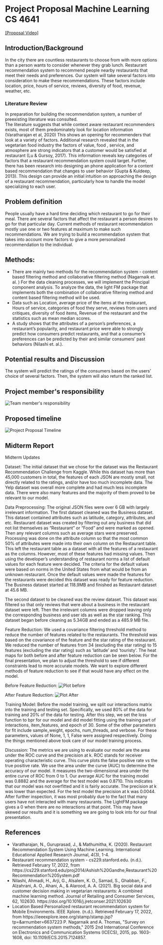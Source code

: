 # Project Proposal Machine Learning CS 4641



[[Proposal Video]](https://www.youtube.com/watch?v=yKE7-i9g_zU)

## Introduction/Background

<div> In the city there are countless restaurants to choose from with more options than a person wants to consider whenever they grab lunch. Restaurant recommendation system to recommend people nearby restaurants that meet their needs and preferences. Our system will take several factors into consideration to make these recommendations. These factors include location, price, hours of service, reviews, diversity of food, revenue, weather, etc. </div>

### Literature Review
<div> In preparation for building the recommendation system, a number of preexisting  literature was consulted.</div>
<div> The literature suggests that while context aware restaurant recommenders exists, most of them predominately look for location information (Varatharajan et al, 2020) This shows an opening for recommenders that look at a variety of factors. Additional research revealed that in the vegetarian food industry the factors of value, food , service, and atmosphere are strong indicators that a customer would be satisfied at restaurant (Lu & Gursoy, 2017). This information reveals key categories of factors that a restaurant recommendation system could target. Further, there has been research into designing an phone application for a content based recommendation that changes to user behavior (Gupta & Kuldeep, 2013). This design can provide an initial intuition on approaching the design of a restaurant recommendation, particularly how to handle the model specializing to each user.</div>

## Problem definition

<div> People usually have a hard time deciding which restaurant to go for their meal. There are several factors that affect the restaurant a person desires to go for that particular day. Current methods of restaurant recommendation mostly use one or two features at maximum to make such recommendations. We are trying to build a recommendation system that takes into account more factors to give a more personalized recommendation to the individual. </div>

## Methods: 
<ul>
  <li>There are mainly two methods for the recommendation system - content based filtering method and collaborative filtering method (Nagarnaik et. al. ) 
For the data cleaning processes, we will implement the Principal component analysis. To analyze the data, the light FM package that implements both the combination of collaborative filtering method and content based filtering method will be used.</li>
<li>Data such as Location, average price of the items at the restaurant, Hours of service, categories of food they serve, reviews from users and critiques, diversity of food items, Revenue of the restaurant and the statistics such as mean median scores.</li>
<li>A study shows that the attributes of a person’s preferences, a restaurant’s popularity, and restaurant price were able to strongly predict how consumers predict restaurants, and that a consumer’s preferences can be predicted by their and similar consumers’ past behaviors (Nilashi et. al.).</li>


  
</ul>

## Potential results and Discussion 

<div> The system will predict the ratings of the consumers based on the users’ choice of several factors. Then, the system will also return the ranked list. </div>

## Project member's responsibility
![Team member's responsibility](ProposedTimeline.png)


## Proposed timeline
![Project Proposal Timeline](TeamResponsibility.png)
## Midterm Report
Midterm Updates

Dataset:
The initial dataset that we chose for the dataset was the Restaurant Recommendation Challenge from Kaggle. While this dataset has more than 45,000 customers in total, the features of each JSON are mostly small, not directly related to the ratings, and/or have too much incomplete data. The Yelp dataset was overall more complete and had much less incomplete data. There were also many features and the majority of them proved to be relevant to our model.

Data Preprocessing:
The original JSON files were over 6 GB with largely irrelevant information. The first dataset cleaned was the Business dataset. This dataset contained attributes such as latitude, category, attributes, and etc. Restaurant dataset was created by filtering out any business that did not list themselves as “Restaurant” or “Food” and were marked as opened. Then any relevant columns such as average stars were preserved. Processing was done on the attribute column so that the most common 50% of attributes were made into their own column on the Restaurant table. This left the restaurant table as a dataset with all the features of a restaurant as the columns. However, most of these features had missing values. Then using the developer’s understanding of restaurant norms a list of default values for each feature were decided. The criteria for the default values were based on norms in the United States from what would be from an unknown restaurant. Once the default values were made the features for the restaurants were decided this dataset was ready for feature reduction. The Business dataset started at 118.9MB and finished as Restaurant dataset at 45.6 MB.

The second dataset to be cleaned was the review dataset. This dataset was filtered so that only reviews that were about a business in the restaurant dataset were left. Then the irrelevant columns were dropped leaving only the corresponding business and user ids as well as the star ranking. This dataset began before cleaning as 5.34GB and ended as a 485.9 MB file. 

Feature Reduction:
We used a covariance filtering threshold method to reduce the number of features related to the restaurants. The threshold was based on the covariance of the feature and the star rating of the restaurant. We reduced the number of features from 34 (excluding the star rating) to 15 features (excluding the star rating) such as ‘latitude’ and ‘touristy'. The heat maps for both before and after feature reduction can be seen below. For the final presentation, we plan to adjust the threshold to see if different constraints lead to more accurate models. We want to explore different methods of feature reduction to see if that would have any effect on the model. 

Before Feature Reduction:
![Plot before](feature_plot.png)


After Feature Reduction:
![Plot After](reduced_plot.png)

Training Model:
Before the model training, we split our interactions matrix into the training and testing set. Specifically, we used 80% of the data for training and 20% of the data for testing. After this step, we set the loss function to bpr for our model and did model fitting using the training part of interactions, item_features, and epoch of 30. Some of the other parameters for fit include sample_weight, epochs, num_threads, and verbose. For these parameters, values of None, 1, 1, False were assigned respectively. Doing the things mentioned above took care of our model training process. 


Discussion:
The metrics we are using to evaluate our model are the area under the ROC curve and the precision at k. ROC stands for receiver operating characteristic curve. This curve plots the false positive rate vs the true positive rate. We use the area under the curve (AUC) to determine the accuracy of our model. It measures the two-dimensional area under the entire curve of ROC from 0 to 1.  Our average AUC for the training model was 0.8882 and the average for the test model was 0.8710. This indicates that our model was not overfitted and it is fairly accurate. The precision at k was lower than expected. For the test model the precision at k was 0.0044. After further inspection, it was most probably due to the fact that many users have not interacted with many restaurants. The LightFM package gives a 0 when there are no interactions at that point. This may have skewed our results and it is something we are going to look into for our final presentation. 


## References 

<ul>
<li>Varatharajan, N., Guruprasad, J., & Mathumitha, K. (2020). Restaurant Recommendation System Using Machine Learning. International Educational Applied Research Journal, 4(3), 1-4.</li>
<li>Restaurant recommendation system - cs229.stanford.edu. (n.d.). Retrieved February 17, 2022, from https://cs229.stanford.edu/proj2014/Ashish%20Gandhe,Restaurant%20Recommendation%20System.pdf</li>
<li>Nilashi, Ahmadi, H., Arji, G., Alsalem, K. O., Samad, S., Ghabban, F., Alzahrani, A. O., Ahani, A., & Alarood, A. A. (2021). Big social data and customer decision making in vegetarian restaurants: A combined machine learning method. Journal of Retailing and Consumer Services, 62, 102630. https://doi.org/10.1016/j.jretconser.2021.102630</li>
<li>Location Based Personalized restaurant recommendation system for Mobile Environments. IEEE Xplore. (n.d.). Retrieved February 17, 2022, from https://ieeexplore.ieee.org/stamp/stamp.jsp?tp=&arnumber=6637223 
P. Nagarnaik and A. Thomas, "Survey on recommendation system methods," 2015 2nd International Conference on Electronics and Communication Systems (ICECS), 2015, pp. 1603-1608, doi: 10.1109/ECS.2015.7124857.</li>
</ul>

